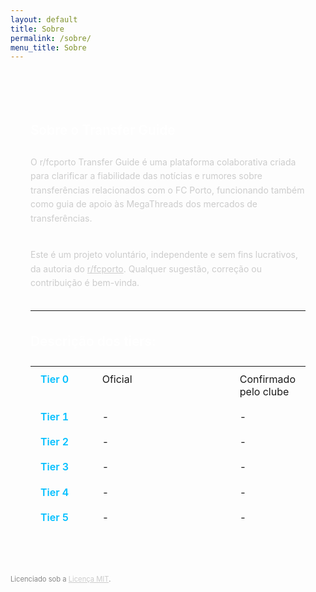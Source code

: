 ```yaml
---
layout: default
title: Sobre
permalink: /sobre/
menu_title: Sobre
---
```


<style>
  body {
    font-family: 'Inter', sans-serif;
  }

  .content-box {
    background-color: rgba(255, 255, 255, 0.04);
    border-radius: 0.5rem;
    padding: 1.5rem 2rem;
    margin: 2.5rem 0 2rem 0;
    color: #ccc;
    line-height: 1.6;
  }

  h3 {
    color: #fff;
    font-weight: 600;
    margin-bottom: 1rem;
    font-size: 1.3rem;
    border-bottom: 1px solid rgba(255, 255, 255, 0.1);
    padding-bottom: 0.4rem;
  }

  table.tiers {
    width: 100%;
    border-collapse: collapse;
    margin-top: 1rem;
  }

  table.tiers td {
    padding: 0.6rem 1rem;
    vertical-align: top;
    border-bottom: 1px solid rgba(255, 255, 255, 0.1);
  }

  table.tiers td.tier-label {
    color: #00bfff;
    font-weight: 600;
    width: 5rem;
  }

  table.tiers td.tier-title {
    width: 15rem;
  }

  p.footer-note {
    font-size: 0.70rem;
    color: #888;
  }

  p.footer-note a {
    color: #ccc;
    text-decoration: underline;
  }

  p.footer-note a:hover {
    color: #00bfff;
  }
</style>

<div class="content-box">

  <h3>Sobre o Transfer Guide</h3>
  <p>O r/fcporto Transfer Guide é uma plataforma colaborativa criada para clarificar a fiabilidade das notícias e rumores sobre transferências relacionados com o FC Porto, funcionando também como guia de apoio às MegaThreads dos mercados de transferências.<br><br>

Este é um projeto voluntário, independente e sem fins lucrativos, da autoria do <a href="https://www.reddit.com/r/fcporto/" target="_blank" style="color: #ccc; text-decoration: underline;">r/fcporto</a>. Qualquer sugestão, correção ou contribuição é bem-vinda.</p>

  <hr style="border-color: rgba(255, 255, 255, 0.1); margin: 2rem 0;">

  <h3>Descrição dos tiers:</h3>

  <table class="tiers">
    <tbody>
      <tr>
        <td class="tier-label">Tier 0</td>
        <td class="tier-title">Oficial</td>
        <td>Confirmado pelo clube</td>
      </tr>
      <tr>
        <td class="tier-label">Tier 1</td>
        <td class="tier-title">-</td>
        <td>-</td>
      </tr>
      <tr>
        <td class="tier-label">Tier 2</td>
        <td class="tier-title">-</td>
        <td>-</td>
      </tr>
      <tr>
        <td class="tier-label">Tier 3</td>
        <td class="tier-title">-</td>
        <td>-</td>
      </tr>
      <tr>
        <td class="tier-label">Tier 4</td>
        <td class="tier-title">-</td>
        <td>-</td>
      </tr>
      <tr>
        <td class="tier-label">Tier 5</td>
        <td class="tier-title">-</td>
        <td>-</td>
      </tr>
    </tbody>
  </table>

</div>

<p class="footer-note">
  Licenciado sob a <a href="{{ site.baseurl }}/LICENSE" target="_blank">Licença MIT</a>.
</p>
